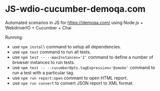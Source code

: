# JS-wdio-cucumber-demoqa.com

Automated scenarios in JS for https://demoqa.com/ using Node.js + WebdriverIO + Cucumber + Chai

Running:

- use `npm install` command to setup all dependencies.
- use `npm test` command to run all tests.
- use `npm test -- --maxInstances='2'` command to define a number of browser instances to run tests.
- use `npm test -- --cucumberOpts.tagExpression='@smoke'` command to run a test with a particular tag.
- use `npm run report:open` commant to open HTML report.
- use `npm run convert` to convert JSON report to XML format.
